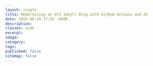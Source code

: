 ```yaml
---
layout: single
title: Modernizing an Old Jekyll Blog with GitHub Actions and AI
date: 2025-09-19 17:55 -0400
description:
classes: wide
excerpt:
image:
category:
tags:
published: false
sitemap: false
---
```


